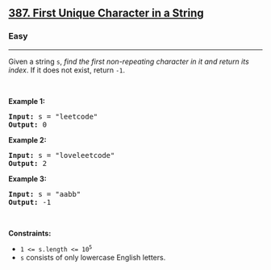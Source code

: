 <h2><a href="https://leetcode.com/problems/first-unique-character-in-a-string">387. First Unique Character in a String</a></h2><h3>Easy</h3><hr><p>Given a string <code>s</code>, <em>find the first non-repeating character in it and return its index</em>. If it does not exist, return <code>-1</code>.</p>

<p>&nbsp;</p>
<p><strong class="example">Example 1:</strong></p>
<pre><strong>Input:</strong> s = "leetcode"
<strong>Output:</strong> 0
</pre><p><strong class="example">Example 2:</strong></p>
<pre><strong>Input:</strong> s = "loveleetcode"
<strong>Output:</strong> 2
</pre><p><strong class="example">Example 3:</strong></p>
<pre><strong>Input:</strong> s = "aabb"
<strong>Output:</strong> -1
</pre>
<p>&nbsp;</p>
<p><strong>Constraints:</strong></p>

<ul>
	<li><code>1 &lt;= s.length &lt;= 10<sup>5</sup></code></li>
	<li><code>s</code> consists of only lowercase English letters.</li>
</ul>
